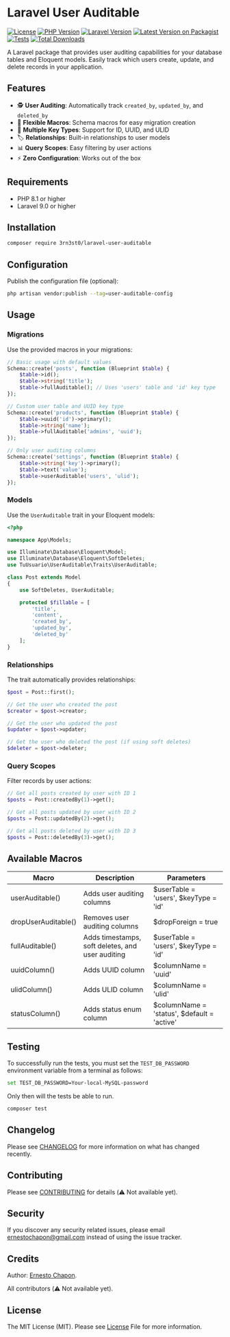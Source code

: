 # Laravel User Auditable

[![License](https://img.shields.io/badge/license-MIT-blue.svg)](LICENSE.md)
[![PHP Version](https://img.shields.io/badge/php-%3E%3D8.1-8892BF.svg)](https://php.net/)
[![Laravel Version](https://img.shields.io/badge/laravel-%3E%3D9.0-FF2D20.svg)](https://laravel.com)
[![Latest Version on Packagist](https://img.shields.io/packagist/v/ernestoch/laravel-user-auditable.svg?style=flat-square)](https://packagist.org/packages/ernestoch/laravel-user-auditable)
[![Tests](https://github.com/3rn3st0/laravel-user-auditable/actions/workflows/test.yml/badge.svg)](https://github.com/3rn3st0/laravel-user-auditable/actions/workflows/test.yml)
[![Total Downloads](https://img.shields.io/packagist/dt/ernestoch/laravel-user-auditable.svg?style=flat-square)](https://packagist.org/packages/ernestoch/laravel-user-auditable)

A Laravel package that provides user auditing capabilities for your database tables and Eloquent models. Easily track which users create, update, and delete records in your application.

## Features

- 🕵️ **User Auditing**: Automatically track `created_by`, `updated_by`, and `deleted_by`
- 🔧 **Flexible Macros**: Schema macros for easy migration creation
- 🎯 **Multiple Key Types**: Support for ID, UUID, and ULID
- 🏷️ **Relationships**: Built-in relationships to user models
- 📊 **Query Scopes**: Easy filtering by user actions
- ⚡ **Zero Configuration**: Works out of the box

## Requirements

- PHP 8.1 or higher
- Laravel 9.0 or higher

## Installation

```bash
composer require 3rn3st0/laravel-user-auditable
```

## Configuration

Publish the configuration file (optional):

```bash
php artisan vendor:publish --tag=user-auditable-config
```

## Usage

### Migrations

Use the provided macros in your migrations:

```php
// Basic usage with default values
Schema::create('posts', function (Blueprint $table) {
    $table->id();
    $table->string('title');
    $table->fullAuditable(); // Uses 'users' table and 'id' key type
});

// Custom user table and UUID key type
Schema::create('products', function (Blueprint $table) {
    $table->uuid('id')->primary();
    $table->string('name');
    $table->fullAuditable('admins', 'uuid');
});

// Only user auditing columns
Schema::create('settings', function (Blueprint $table) {
    $table->string('key')->primary();
    $table->text('value');
    $table->userAuditable('users', 'ulid');
});
```

### Models

Use the `UserAuditable` trait in your Eloquent models:

```php
<?php

namespace App\Models;

use Illuminate\Database\Eloquent\Model;
use Illuminate\Database\Eloquent\SoftDeletes;
use TuUsuario\UserAuditable\Traits\UserAuditable;

class Post extends Model
{
    use SoftDeletes, UserAuditable;

    protected $fillable = [
        'title',
        'content',
        'created_by',
        'updated_by',
        'deleted_by'
    ];
}
```

### Relationships

The trait automatically provides relationships:

```php
$post = Post::first();

// Get the user who created the post
$creator = $post->creator;

// Get the user who updated the post
$updater = $post->updater;

// Get the user who deleted the post (if using soft deletes)
$deleter = $post->deleter;
```

### Query Scopes

Filter records by user actions:
```php
// Get all posts created by user with ID 1
$posts = Post::createdBy(1)->get();

// Get all posts updated by user with ID 2
$posts = Post::updatedBy(2)->get();

// Get all posts deleted by user with ID 3
$posts = Post::deletedBy(3)->get();
```

## Available Macros

| Macro               | Description                                      | Parameters                                  |
|---------------------|--------------------------------------------------|---------------------------------------------|
| userAuditable()     | Adds user auditing columns                       | $userTable = 'users', $keyType = 'id'       |
| dropUserAuditable() | Removes user auditing columns                    | $dropForeign = true                         |
| fullAuditable()     | Adds timestamps, soft deletes, and user auditing | $userTable = 'users', $keyType = 'id'       |
| uuidColumn()        | Adds UUID column                                 | $columnName = 'uuid'                        |
| ulidColumn()        | Adds ULID column                                 | $columnName = 'ulid'                        |
| statusColumn()      | Adds status enum column                          | $columnName = 'status', $default = 'active' |

## Testing

To successfully run the tests, you must set the `TEST_DB_PASSWORD` environment variable from a terminal as follows:

```bash
set TEST_DB_PASSWORD=Your-local-MySQL-password
```

Only then will the tests be able to run.

```bash
composer test
```

## Changelog

Please see [CHANGELOG](CHANGELOG.md) for more information on what has changed recently.

## Contributing

Please see [CONTRIBUTING](CONTRIBUTING.md) for details (⚠️ Not available yet).

## Security

If you discover any security related issues, please email ernestochapon@gmail.com instead of using the issue tracker.

## Credits

Author: [Ernesto Chapon](https://github.com/3rn3st0).

All contributors (⚠️ Not available yet).

## License

The MIT License (MIT). Please see [License](LICENSE.md) File for more information.
